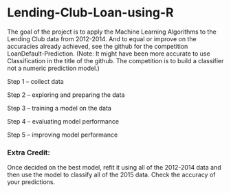 # Lending-Club-Loan-using-R

The goal of the project is to apply the Machine Learning Algorithms to the Lending Club data from 2012-2014. And to equal or improve on the accuracies already achieved, see the github for the competition LoanDefault-Prediction. (Note: It might have been more accurate to use Classification in the title of the github. The competition is to build a classifier not a numeric prediction model.)

Step 1 – collect data

Step 2 – exploring and preparing the data

Step 3 – training a model on the data

Step 4 – evaluating model performance

Step 5 – improving model performance

### Extra Credit: 

Once decided on the best model, refit it using all of the 2012-2014 data and then use the model to classify all of the 2015 data. Check the accuracy of your predictions.
